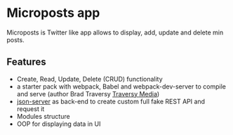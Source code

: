 # Microposts app

Microposts is Twitter like app allows to display, add, update and delete min posts.

## Features
- Create, Read, Update, Delete (CRUD) functionality
- a starter pack with webpack, Babel and webpack-dev-server to compile and serve (author Brad Traversy [Traversy Media](http://www.traversymedia.com))
- [json-server](https://github.com/typicode/json-server) as back-end to create custom full fake REST API and request it
- Modules structure
- OOP for displaying data in UI
